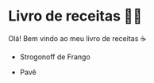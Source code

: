 # Livro de receitas :woman_cook:

Olá! Bem vindo ao meu livro de receitas :coffee:

- Strogonoff de Frango

- Pavê

  
